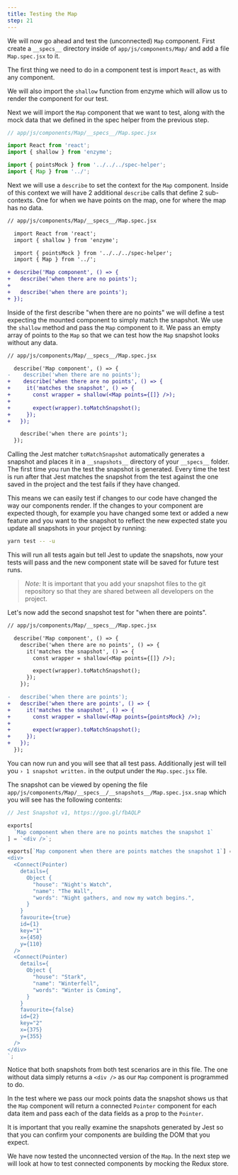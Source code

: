 ```yaml
---
title: Testing the Map
step: 21
---
```


We will now go ahead and test the (unconnected) `Map` component. First create a
`__specs__` directory inside of `app/js/components/Map/` and add a file
`Map.spec.jsx` to it.

The first thing we need to do in a component test is import `React`, as with any
component.

We will also import the `shallow` function from enzyme which will allow us to
render the component for our test.

Next we will import the `Map` component that we want to test, along with the
mock data that we defined in the spec helper from the previous step.

```jsx
// app/js/components/Map/__specs__/Map.spec.jsx

import React from 'react';
import { shallow } from 'enzyme';

import { pointsMock } from '../../../spec-helper';
import { Map } from '../';
```

Next we will use a `describe` to set the context for the `Map` component. Inside
of this context we will have 2 additional `describe` calls that define 2
sub-contexts. One for when we have points on the map, one for where the map has
no data.

```diff
// app/js/components/Map/__specs__/Map.spec.jsx

  import React from 'react';
  import { shallow } from 'enzyme';

  import { pointsMock } from '../../../spec-helper';
  import { Map } from '../';

+ describe('Map component', () => {
+   describe('when there are no points');
+
+   describe('when there are points');
+ });
```

Inside of the first describe "when there are no points" we will define a test
expecting the mounted component to simply match the snapshot. We use the
`shallow` method and pass the `Map` component to it. We pass an empty array of
points to the `Map` so that we can test how the `Map` snapshot looks without any
data.

```diff
// app/js/components/Map/__specs__/Map.spec.jsx

  describe('Map component', () => {
-    describe('when there are no points');
+    describe('when there are no points', () => {
+     it('matches the snapshot', () => {
+       const wrapper = shallow(<Map points={[]} />);
+
+       expect(wrapper).toMatchSnapshot();
+     });
+   });

    describe('when there are points');
  });
```

Calling the Jest matcher `toMatchSnapshot` automatically generates a snapshot
and places it in a `__snapshots__` directory of your `__specs__` folder. The
first time you run the test the snapshot is generated. Every time the test is
run after that Jest matches the snapshot from the test against the one saved in
the project and the test fails if they have changed.

This means we can easily test if changes to our code have changed the way our
components render. If the changes to your component are expected though, for
example you have changed some text or added a new feature and you want to the
snapshot to reflect the new expected state you update all snapshots in your
project by running:

```bash
yarn test -- -u
```

This will run all tests again but tell Jest to update the snapshots, now your
tests will pass and the new component state will be saved for future test runs.

> _Note:_ It is important that you add your snapshot files to the git repository
> so that they are shared between all developers on the project.

Let's now add the second snapshot test for "when there are points".

```diff
// app/js/components/Map/__specs__/Map.spec.jsx

  describe('Map component', () => {
    describe('when there are no points', () => {
      it('matches the snapshot', () => {
        const wrapper = shallow(<Map points={[]} />);

        expect(wrapper).toMatchSnapshot();
      });
    });

-   describe('when there are points');
+   describe('when there are points', () => {
+     it('matches the snapshot', () => {
+       const wrapper = shallow(<Map points={pointsMock} />);
+
+       expect(wrapper).toMatchSnapshot();
+     });
+   });
  });
```

You can now run and you will see that all test pass. Additionally jest will tell
you `› 1 snapshot written.` in the output under the `Map.spec.jsx` file.

The snapshot can be viewed by opening the file
`app/js/components/Map/__specs__/__snapshots__/Map.spec.jsx.snap` which you will
see has the following contents:

```jsx
// Jest Snapshot v1, https://goo.gl/fbAQLP

exports[
  `Map component when there are no points matches the snapshot 1`
] = `<div />`;

exports[`Map component when there are points matches the snapshot 1`] = `
<div>
  <Connect(Pointer)
    details={
      Object {
        "house": "Night's Watch",
        "name": "The Wall",
        "words": "Night gathers, and now my watch begins.",
      }
    }
    favourite={true}
    id={1}
    key="1"
    x={450}
    y={110}
  />
  <Connect(Pointer)
    details={
      Object {
        "house": "Stark",
        "name": "Winterfell",
        "words": "Winter is Coming",
      }
    }
    favourite={false}
    id={2}
    key="2"
    x={375}
    y={355}
  />
</div>
`;
```

Notice that both snapshots from both test scenarios are in this file. The one
without data simply returns a `<div />` as our `Map` component is programmed to
do.

In the test where we pass our mock points data the snapshot shows us that the
`Map` component will return a connected `Pointer` component for each data item
and pass each of the data fields as a prop to the `Pointer`.

It is important that you really examine the snapshots generated by Jest so that
you can confirm your components are building the DOM that you expect.

We have now tested the unconnected version of the `Map`. In the next step we
will look at how to test connected components by mocking the Redux store.
